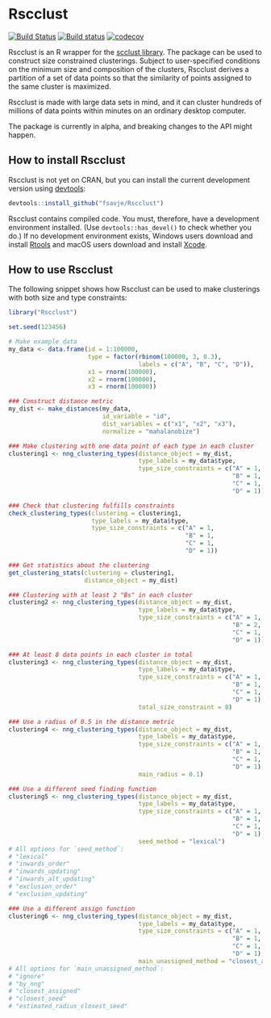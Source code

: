 # Rscclust

[![Build Status](https://travis-ci.org/fsavje/Rscclust.svg?branch=master)](https://travis-ci.org/fsavje/Rscclust)
[![Build status](https://ci.appveyor.com/api/projects/status/5fvj2nm3ssfmsjab/branch/master?svg=true)](https://ci.appveyor.com/project/fsavje/rscclust/branch/master)
[![codecov](https://codecov.io/gh/fsavje/Rscclust/branch/master/graph/badge.svg)](https://codecov.io/gh/fsavje/Rscclust)

Rscclust is an R wrapper for the [scclust library](https://github.com/fsavje/scclust). The package can be used to construct size constrained clusterings. Subject to user-specified conditions on the minimum size and composition of the clusters, Rscclust derives a partition of a set of data points so that the similarity of points assigned to the same cluster is maximized.

Rscclust is made with large data sets in mind, and it can cluster hundreds of millions of data points within minutes on an ordinary desktop computer. 

The package is currently in alpha, and breaking changes to the API might happen.


## How to install Rscclust

Rscclust is not yet on CRAN, but you can install the current development version using [devtools](https://github.com/hadley/devtools):

```R
devtools::install_github("fsavje/Rscclust")
```

Rscclust contains compiled code. You must, therefore, have a development environment installed. (Use `devtools::has_devel()` to check whether you do.) If no development environment exists, Windows users download and install [Rtools](http://cran.r-project.org/bin/windows/Rtools) and macOS users download and install [Xcode](https://itunes.apple.com/us/app/xcode/id497799835).


## How to use Rscclust

The following snippet shows how Rscclust can be used to make clusterings with both size and type constraints:

```R
library("Rscclust")

set.seed(123456)

# Make example data
my_data <- data.frame(id = 1:100000,
                      type = factor(rbinom(100000, 3, 0.3),
                                    labels = c("A", "B", "C", "D")),
                      x1 = rnorm(100000),
                      x2 = rnorm(100000),
                      x3 = rnorm(100000))

### Construct distance metric
my_dist <- make_distances(my_data,
                          id_variable = "id",
                          dist_variables = c("x1", "x2", "x3"),
                          normalize = "mahalanobize")

### Make clustering with one data point of each type in each cluster
clustering1 <- nng_clustering_types(distance_object = my_dist,
                                    type_labels = my_data$type,
                                    type_size_constraints = c("A" = 1,
                                                              "B" = 1,
                                                              "C" = 1,
                                                              "D" = 1))

### Check that clustering fulfills constraints
check_clustering_types(clustering = clustering1,
                       type_labels = my_data$type,
                       type_size_constraints = c("A" = 1,
                                                 "B" = 1,
                                                 "C" = 1,
                                                 "D" = 1))

### Get statistics about the clustering
get_clustering_stats(clustering = clustering1,
                     distance_object = my_dist)

### Clustering with at least 2 "Bs" in each cluster
clustering2 <- nng_clustering_types(distance_object = my_dist,
                                    type_labels = my_data$type,
                                    type_size_constraints = c("A" = 1,
                                                              "B" = 2,
                                                              "C" = 1,
                                                              "D" = 1))

### At least 8 data points in each cluster in total
clustering3 <- nng_clustering_types(distance_object = my_dist,
                                    type_labels = my_data$type,
                                    type_size_constraints = c("A" = 1,
                                                              "B" = 1,
                                                              "C" = 1,
                                                              "D" = 1),
                                    total_size_constraint = 8)

### Use a radius of 0.5 in the distance metric
clustering4 <- nng_clustering_types(distance_object = my_dist,
                                    type_labels = my_data$type,
                                    type_size_constraints = c("A" = 1,
                                                              "B" = 1,
                                                              "C" = 1,
                                                              "D" = 1),
                                    main_radius = 0.1)

### Use a different seed finding function
clustering5 <- nng_clustering_types(distance_object = my_dist,
                                    type_labels = my_data$type,
                                    type_size_constraints = c("A" = 1,
                                                              "B" = 1,
                                                              "C" = 1,
                                                              "D" = 1),
                                    seed_method = "lexical")
# All options for `seed_method`:
# "lexical"
# "inwards_order"
# "inwards_updating"
# "inwards_alt_updating"
# "exclusion_order"
# "exclusion_updating"

### Use a different assign function
clustering6 <- nng_clustering_types(distance_object = my_dist,
                                    type_labels = my_data$type,
                                    type_size_constraints = c("A" = 1,
                                                              "B" = 1,
                                                              "C" = 1,
                                                              "D" = 1),
                                    main_unassigned_method = "closest_assigned")
# All options for `main_unassigned_method`:
# "ignore"
# "by_nng"
# "closest_assigned"
# "closest_seed"
# "estimated_radius_closest_seed"
```

